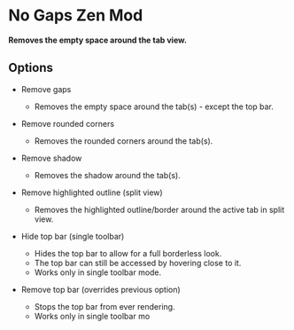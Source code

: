 
# No Gaps Zen Mod

**Removes the empty space around the tab view.**

## Options

- Remove gaps
  - Removes the empty space around the tab(s) - except the top bar.

- Remove rounded corners
  - Removes the rounded corners around the tab(s).

- Remove shadow
  - Removes the shadow around the tab(s).

- Remove highlighted outline (split view)
  - Removes the highlighted outline/border around the active tab in split view.

- Hide top bar (single toolbar)
  - Hides the top bar to allow for a full borderless look.
  - The top bar can still be accessed by hovering close to it.
  - Works only in single toolbar mode.

- Remove top bar (overrides previous option)
  - Stops the top bar from ever rendering.
  - Works only in single toolbar mo